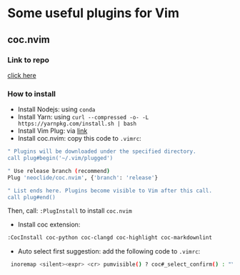 # Some useful plugins for Vim

## coc.nvim

### Link to repo

[click here](https://github.com/neoclide/coc.nvim)

### How to install

- Install Nodejs: using `conda`
- Install Yarn: using `curl --compressed -o- -L https://yarnpkg.com/install.sh | bash`
- Install Vim Plug: via [link](https://github.com/junegunn/vim-plug)
- Install coc.nvim: copy this code to `.vimrc`:

```sh
" Plugins will be downloaded under the specified directory.
call plug#begin('~/.vim/plugged')

" Use release branch (recommend)
Plug 'neoclide/coc.nvim', {'branch': 'release'}

" List ends here. Plugins become visible to Vim after this call.
call plug#end()

```

Then, call: `:PlugInstall` to install `coc.nvim`

- Install coc extension:

```sh
:CocInstall coc-python coc-clangd coc-highlight coc-markdownlint
```

- Auto select first suggestion: add the following code to `.vimrc`:

```bash
 inoremap <silent><expr> <cr> pumvisible() ? coc#_select_confirm() : "\<C-g>u\<CR>"
```




